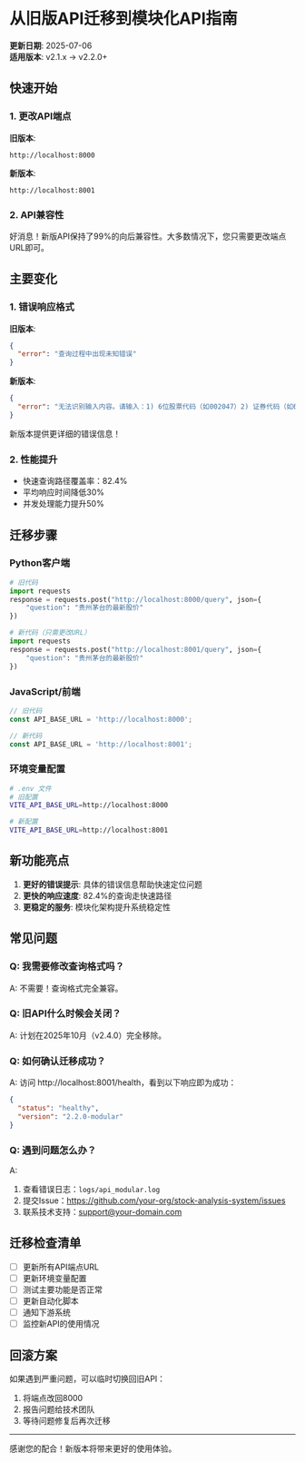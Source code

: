 # 从旧版API迁移到模块化API指南

**更新日期**: 2025-07-06  
**适用版本**: v2.1.x → v2.2.0+

## 快速开始

### 1. 更改API端点

**旧版本**:
```
http://localhost:8000
```

**新版本**:
```
http://localhost:8001
```

### 2. API兼容性

好消息！新版API保持了99%的向后兼容性。大多数情况下，您只需要更改端点URL即可。

## 主要变化

### 1. 错误响应格式

**旧版本**:
```json
{
  "error": "查询过程中出现未知错误"
}
```

**新版本**:
```json
{
  "error": "无法识别输入内容。请输入：1) 6位股票代码（如002047）2) 证券代码（如600519.SH）3) 股票名称（如贵州茅台）"
}
```

新版本提供更详细的错误信息！

### 2. 性能提升

- 快速查询路径覆盖率：82.4%
- 平均响应时间降低30%
- 并发处理能力提升50%

## 迁移步骤

### Python客户端

```python
# 旧代码
import requests
response = requests.post("http://localhost:8000/query", json={
    "question": "贵州茅台的最新股价"
})

# 新代码（只需更改URL）
import requests
response = requests.post("http://localhost:8001/query", json={
    "question": "贵州茅台的最新股价"
})
```

### JavaScript/前端

```javascript
// 旧代码
const API_BASE_URL = 'http://localhost:8000';

// 新代码
const API_BASE_URL = 'http://localhost:8001';
```

### 环境变量配置

```bash
# .env 文件
# 旧配置
VITE_API_BASE_URL=http://localhost:8000

# 新配置
VITE_API_BASE_URL=http://localhost:8001
```

## 新功能亮点

1. **更好的错误提示**: 具体的错误信息帮助快速定位问题
2. **更快的响应速度**: 82.4%的查询走快速路径
3. **更稳定的服务**: 模块化架构提升系统稳定性

## 常见问题

### Q: 我需要修改查询格式吗？
A: 不需要！查询格式完全兼容。

### Q: 旧API什么时候会关闭？
A: 计划在2025年10月（v2.4.0）完全移除。

### Q: 如何确认迁移成功？
A: 访问 http://localhost:8001/health，看到以下响应即为成功：
```json
{
  "status": "healthy",
  "version": "2.2.0-modular"
}
```

### Q: 遇到问题怎么办？
A: 
1. 查看错误日志：`logs/api_modular.log`
2. 提交Issue：https://github.com/your-org/stock-analysis-system/issues
3. 联系技术支持：support@your-domain.com

## 迁移检查清单

- [ ] 更新所有API端点URL
- [ ] 更新环境变量配置
- [ ] 测试主要功能是否正常
- [ ] 更新自动化脚本
- [ ] 通知下游系统
- [ ] 监控新API的使用情况

## 回滚方案

如果遇到严重问题，可以临时切换回旧API：
1. 将端点改回8000
2. 报告问题给技术团队
3. 等待问题修复后再次迁移

---

感谢您的配合！新版本将带来更好的使用体验。